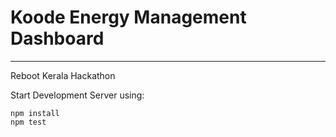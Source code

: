 # Koode Energy Management Dashboard
---
Reboot Kerala Hackathon


Start Development Server using:
```
npm install
npm test
```